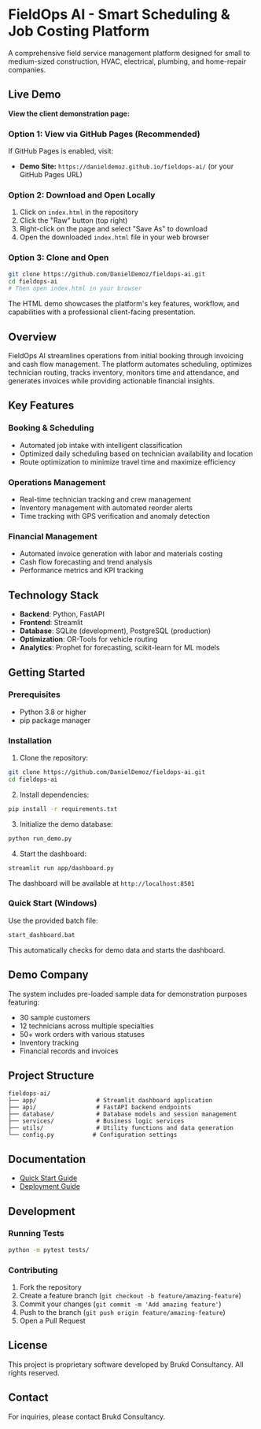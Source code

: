 # FieldOps AI - Smart Scheduling & Job Costing Platform

A comprehensive field service management platform designed for small to medium-sized construction, HVAC, electrical, plumbing, and home-repair companies.

## Live Demo

**View the client demonstration page:**

### Option 1: View via GitHub Pages (Recommended)
If GitHub Pages is enabled, visit:
- **Demo Site:** `https://danieldemoz.github.io/fieldops-ai/` (or your GitHub Pages URL)

### Option 2: Download and Open Locally
1. Click on `index.html` in the repository
2. Click the "Raw" button (top right)
3. Right-click on the page and select "Save As" to download
4. Open the downloaded `index.html` file in your web browser

### Option 3: Clone and Open
```bash
git clone https://github.com/DanielDemoz/fieldops-ai.git
cd fieldops-ai
# Then open index.html in your browser
```

The HTML demo showcases the platform's key features, workflow, and capabilities with a professional client-facing presentation.

## Overview

FieldOps AI streamlines operations from initial booking through invoicing and cash flow management. The platform automates scheduling, optimizes technician routing, tracks inventory, monitors time and attendance, and generates invoices while providing actionable financial insights.

## Key Features

### Booking & Scheduling
- Automated job intake with intelligent classification
- Optimized daily scheduling based on technician availability and location
- Route optimization to minimize travel time and maximize efficiency

### Operations Management
- Real-time technician tracking and crew management
- Inventory management with automated reorder alerts
- Time tracking with GPS verification and anomaly detection

### Financial Management
- Automated invoice generation with labor and materials costing
- Cash flow forecasting and trend analysis
- Performance metrics and KPI tracking

## Technology Stack

- **Backend**: Python, FastAPI
- **Frontend**: Streamlit
- **Database**: SQLite (development), PostgreSQL (production)
- **Optimization**: OR-Tools for vehicle routing
- **Analytics**: Prophet for forecasting, scikit-learn for ML models

## Getting Started

### Prerequisites

- Python 3.8 or higher
- pip package manager

### Installation

1. Clone the repository:
```bash
git clone https://github.com/DanielDemoz/fieldops-ai.git
cd fieldops-ai
```

2. Install dependencies:
```bash
pip install -r requirements.txt
```

3. Initialize the demo database:
```bash
python run_demo.py
```

4. Start the dashboard:
```bash
streamlit run app/dashboard.py
```

The dashboard will be available at `http://localhost:8501`

### Quick Start (Windows)

Use the provided batch file:
```bash
start_dashboard.bat
```

This automatically checks for demo data and starts the dashboard.

## Demo Company

The system includes pre-loaded sample data for demonstration purposes featuring:
- 30 sample customers
- 12 technicians across multiple specialties
- 50+ work orders with various statuses
- Inventory tracking
- Financial records and invoices

## Project Structure

```
fieldops-ai/
├── app/                 # Streamlit dashboard application
├── api/                 # FastAPI backend endpoints
├── database/            # Database models and session management
├── services/            # Business logic services
├── utils/               # Utility functions and data generation
└── config.py           # Configuration settings
```

## Documentation

- [Quick Start Guide](QUICKSTART.md)
- [Deployment Guide](DEPLOYMENT.md)

## Development

### Running Tests

```bash
python -m pytest tests/
```

### Contributing

1. Fork the repository
2. Create a feature branch (`git checkout -b feature/amazing-feature`)
3. Commit your changes (`git commit -m 'Add amazing feature'`)
4. Push to the branch (`git push origin feature/amazing-feature`)
5. Open a Pull Request

## License

This project is proprietary software developed by Brukd Consultancy. All rights reserved.

## Contact

For inquiries, please contact Brukd Consultancy.
